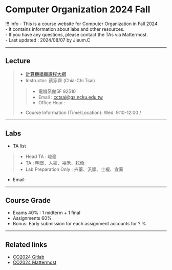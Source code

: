 # Computer Organization 2024 Fall

!!! info
    - This is a course website for Computer Organization in Fall 2024.<br>
    - It contains information about labs and other resources.<br>
    - If you have any questions, please contact the TAs via Mattermost.<br>
    - Last updated : 2024/08/07 by Jieum.C<br>

---

## Lecture
>- <a href="https://class-qry.acad.ncku.edu.tw/syllabus/online_display.php?syear=0113&sem=1&co_no=E221700&class_code=2" target="_blank">計算機組織課程大綱</a>
>- Instructor: 蔡家齊 (Chia-Chi Tsai)<br>
>>- 電機系館5F 92510
>>- Email : cctsai@gs.ncku.edu.tw
>>- Office Hour : 
>- Course Information (Time/Location): Wed. 9:10-12:00 / 

---

## Labs
- TA list
>    - Head TA : 峻豪
>    - TA : 明堡、人豪、裕禾、耘僑
>    - Lab Preparation Only : 卉蓁、汎穎、士櫳、宜蓁
- Email:  

---

## Course Grade
- Exams 40% : 1 midterm + 1 final 
- Assignments 60% 
- Bonus: Early submission for each assignment accounts for ? %

---

## Related links
- [CO2024 Gitlab]()
- [CO2024 Mattermost]()